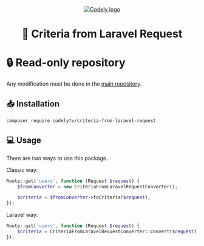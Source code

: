 <p align="center">
  <a href="https://codely.com">
    <picture>
      <source media="(prefers-color-scheme: dark)" srcset="https://codely.com/logo/codely_logo-dark.svg">
      <source media="(prefers-color-scheme: light)" srcset="https://codely.com/logo/codely_logo-light.svg">
      <img alt="Codely logo" src="https://codely.com/logo/codely_logo.svg">
    </picture>
  </a>
</p>

<h1 align="center">
  🎼 Criteria from Laravel Request
</h1>

# 🔒 Read-only repository
Any modification must be done in the [main repository](https://github.com/CodelyTV/php-criteria).

## 📥 Installation

```sh
composer require codelytv/criteria-from-laravel-request
```

## 💻 Usage

There are two ways to use this package.

Classic way:
```php
Route::get('users', function (Request $request) {
    $fromConverter = new CriteriaFromLaravelRequestConverter();

    $criteria = $fromConverter->toCriteria($request);
});
```

Laravel way:
```php
Route::get('users', function (Request $request) {
    $criteria = CriteriaFromLaravelRequestConverter::convert($request);
});
```

